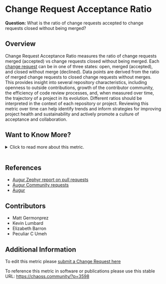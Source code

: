 # Change Request Acceptance Ratio

**Question:** What is the ratio of change requests accepted to change requests closed without being merged?

## Overview

Change Request Acceptance Ratio  measures the ratio of change requests merged (accepted) vs change requests closed without being merged. Each [change request](https://chaoss.community/kb/metric-change-requests/) can be in one of three states: open, merged (accepted), and closed without merge (declined). Data points are derived from the ratio of merged change requests to closed change requests without merges. This provides insight into several repository characteristics, including openness to outside contributions, growth of the contributor community, the efficiency of code review processes, and, when measured over time, the trajectory of a project in its evolution. Different ratios should be interpreted in the context of each repository or project.  Reviewing this metric over time can help identify trends and inform strategies for improving project health and sustainability and actively promote a culture of acceptance and collaboration.

## Want to Know More?

<span markdown="1"><details>

<summary>Click to read more about this metric.</summary>

## Data Collection Strategies

Potential parameters include:

*   Time Period Granularity (Weekly, Monthly, Annually).
*   Change in ratio over the period of time.
*   Show contributor count
*   Origin of change request: branch or fork? Change requests from repository forks are more commonly from outside contributors, while branch originating change requests come from people with repository commit rights.

Potential aggregators include:

*   Total change requests merged (accepted)
*   Total change requests closed without merge
*   Total change requests in an open state

### Visualizations

CHAOSS tools provide a number of visualizations for this metric. The first visualization shows the accepted and declined change requests organized annually, from which ratios can be derived.

![Closed PR Volume](https://raw.githubusercontent.com/chaoss/wg-evolution/main/focus-areas/code-development-efficiency/images/change-request-acceptance-ratio_closed-pr-volume.png)

![Review/Week](https://raw.githubusercontent.com/chaoss/wg-evolution/main/focus-areas/code-development-efficiency/images/change-request-acceptance-ratio_review-week.png)

![Reviews Accepted/Week](https://raw.githubusercontent.com/chaoss/wg-evolution/main/focus-areas/code-development-efficiency/images/change-request-acceptance-ratio_reviews-accepted-week.png)

</details></span><br>

## References

*   [Augur Zephyr report on pull requests](https://docs.google.com/presentation/d/11b48Zm5Fwsmd1OIHg4bse5ibaVJUWkUIZbVqxTZeStg/edit#slide=id.g7ec7768776_1_56)
*   [Augur Community requests](https://github.com/chaoss/augur-community-reports)
*   [Augur](https://github.com/chaoss/augur)

## Contributors

*   Matt Germonprez
*   Kevin Lumbard
*   Elizabeth Barron
*   Peculiar C Umeh

## Additional Information

To edit this metric please [submit a Change Request here](https://github.com/chaoss/wg-evolution/blob/main/focus-areas/code-development-efficiency/change-request-acceptance-ratio.md)

To reference this metric in software or publications please use this stable URL: <https://chaoss.community/?p=3598>

<!-- # For groupings in the knowledge base
Context tags: Platform, Contribution
Keyword tags: change request, acceptance ratio, change requests closed, code review, declined, change request merged
-->
